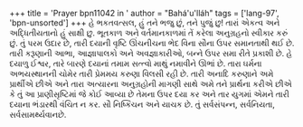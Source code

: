 +++
title = 'Prayer bpn11042 in '
author = "Bahá'u'lláh"
tags = ['lang-97', 'bpn-unsorted']
+++
હે ભકતવત્સલ, હું તને ભજુ છું, તને પુજું છુ! તારાં એકત્વ અને અદ્ધિતીયતાનો હું સાક્ષી છુ. ભૂતકાળ અને વર્તમાનકાળમાં તેં કરેલા અનુગ્રહનો સ્વીકાર કરું છું. તું પરમ ઉદાર છે, તારી દયાની વૃષ્ટિ ઊંચનીચના ભેદ વિના સૌના ઉપર સમાનતાથી થઈ છે. તારી કરૂણાની આભા, આજ્ઞાપાલકો અને અવજ્ઞાકારીઓ, બન્ને ઉપર સમા રીતે પ્રકાશી છે. 
હે દયાળુ ઈશ્વર, તારે બારણે દયાનાં તમામ સત્ત્વો માથું નમાવીને ઊભાં છે. તારા ઘર્મના અભયસ્થાનની ચોમેર તારી પ્રેમમય કરુણા વિલસી રહી છે. તારી અનાદિ કરુણાને અમે પ્રાર્થીએ છીએ અને તારા અત્યારના અનુગ્રહોની માગણી સાથે અમે તને પ્રાર્થના કરીએ છીએ કે તું આ પ્રાણીસૃષ્ટિમાં જે કોઈ આવ્યા છે તેમના ઉપર દયા કર અને તાર યુગમાં એમને તારી દયાના ભંડારથી વંચિત ન કર. 
સૌ નિષ્કિંચન  અને યાચક છે. તું સર્વસંપન્ન, સર્વનિયતા, સર્વસામર્થ્યવાનછે.
